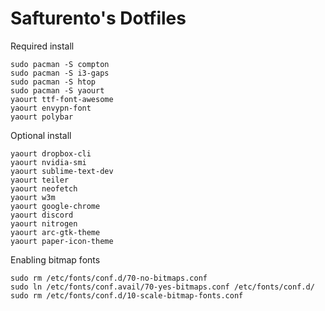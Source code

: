 # Safturento's Dotfiles

Required install
```
sudo pacman -S compton
sudo pacman -S i3-gaps
sudo pacman -S htop
sudo pacman -S yaourt
yaourt ttf-font-awesome
yaourt envypn-font
yaourt polybar
```
Optional install
```
yaourt dropbox-cli
yaourt nvidia-smi
yaourt sublime-text-dev
yaourt teiler
yaourt neofetch
yaourt w3m
yaourt google-chrome
yaourt discord
yaourt nitrogen
yaourt arc-gtk-theme
yaourt paper-icon-theme
```
Enabling bitmap fonts
```
sudo rm /etc/fonts/conf.d/70-no-bitmaps.conf
sudo ln /etc/fonts/conf.avail/70-yes-bitmaps.conf /etc/fonts/conf.d/
sudo rm /etc/fonts/conf.d/10-scale-bitmap-fonts.conf
```